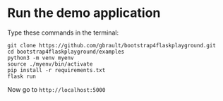 Run the demo application
========================

Type these commands in the terminal:

```
git clone https://github.com/gbrault/bootstrap4flaskplayground.git
cd bootstrap4flaskplayground/examples
python3 -m venv myenv
source ./myenv/bin/activate
pip install -r requirements.txt
flask run
```

Now go to `http://localhost:5000`
